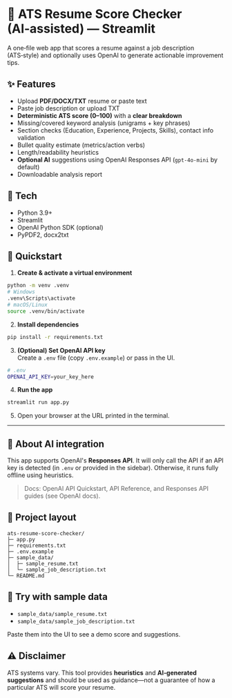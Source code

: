 # 🧠 ATS Resume Score Checker (AI‑assisted) — Streamlit

A one‑file web app that scores a resume against a job description (ATS‑style) and optionally uses OpenAI to generate actionable improvement tips.

## ✨ Features
- Upload **PDF/DOCX/TXT** resume or paste text
- Paste job description or upload TXT
- **Deterministic ATS score (0–100)** with a **clear breakdown**
- Missing/covered keyword analysis (unigrams + key phrases)
- Section checks (Education, Experience, Projects, Skills), contact info validation
- Bullet quality estimate (metrics/action verbs)
- Length/readability heuristics
- **Optional AI** suggestions using OpenAI Responses API (`gpt-4o-mini` by default)
- Downloadable analysis report

## 🧩 Tech
- Python 3.9+
- Streamlit
- OpenAI Python SDK (optional)
- PyPDF2, docx2txt

## 🚀 Quickstart

1) **Create & activate a virtual environment**
```bash
python -m venv .venv
# Windows
.venv\Scripts\activate
# macOS/Linux
source .venv/bin/activate
```

2) **Install dependencies**
```bash
pip install -r requirements.txt
```

3) **(Optional) Set OpenAI API key**  
Create a `.env` file (copy `.env.example`) or pass in the UI.
```bash
# .env
OPENAI_API_KEY=your_key_here
```

4) **Run the app**
```bash
streamlit run app.py
```

5) Open your browser at the URL printed in the terminal.

---

## 🔑 About AI integration
This app supports OpenAI's **Responses API**. It will only call the API if an API key is detected (in `.env` or provided in the sidebar). Otherwise, it runs fully offline using heuristics.

> Docs: OpenAI API Quickstart, API Reference, and Responses API guides (see OpenAI docs).

## 📁 Project layout
```
ats-resume-score-checker/
├─ app.py
├─ requirements.txt
├─ .env.example
├─ sample_data/
│  ├─ sample_resume.txt
│  └─ sample_job_description.txt
└─ README.md
```

## 🧪 Try with sample data
- `sample_data/sample_resume.txt`
- `sample_data/sample_job_description.txt`

Paste them into the UI to see a demo score and suggestions.

## ⚠️ Disclaimer
ATS systems vary. This tool provides **heuristics** and **AI‑generated suggestions** and should be used as guidance—not a guarantee of how a particular ATS will score your resume.